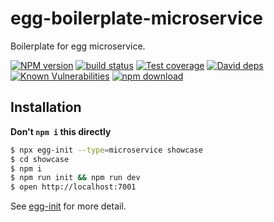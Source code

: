 # egg-boilerplate-microservice

Boilerplate for egg microservice.

[![NPM version][npm-image]][npm-url]
[![build status][travis-image]][travis-url]
[![Test coverage][codecov-image]][codecov-url]
[![David deps][david-image]][david-url]
[![Known Vulnerabilities][snyk-image]][snyk-url]
[![npm download][download-image]][download-url]

[npm-image]: https://img.shields.io/npm/v/egg-boilerplate-ts.svg?style=flat-square
[npm-url]: https://npmjs.org/package/egg-boilerplate-ts
[travis-image]: https://img.shields.io/travis/eggjs/egg-boilerplate-ts.svg?style=flat-square
[travis-url]: https://travis-ci.org/eggjs/egg-boilerplate-ts
[codecov-image]: https://img.shields.io/codecov/c/github/eggjs/egg-boilerplate-ts.svg?style=flat-square
[codecov-url]: https://codecov.io/gh/eggjs/egg-boilerplate-ts
[david-image]: https://img.shields.io/david/eggjs/egg-boilerplate-ts.svg?style=flat-square
[david-url]: https://david-dm.org/eggjs/egg-boilerplate-ts
[snyk-image]: https://snyk.io/test/npm/egg-boilerplate-ts/badge.svg?style=flat-square
[snyk-url]: https://snyk.io/test/npm/egg-boilerplate-ts
[download-image]: https://img.shields.io/npm/dm/egg-boilerplate-ts.svg?style=flat-square
[download-url]: https://npmjs.org/package/egg-boilerplate-ts

## Installation

**Don't `npm i` this directly**

```bash
$ npx egg-init --type=microservice showcase
$ cd showcase
$ npm i
$ npm run init && npm run dev
$ open http://localhost:7001
```

See [egg-init](https://github.com/eggjs/egg-init) for more detail.
